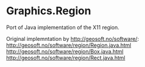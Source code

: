 # Graphics.Region
Port of Java implementation of the X11 region.

Original implemntation by http://geosoft.no/software/:
http://geosoft.no/software/region/Region.java.html
http://geosoft.no/software/region/Box.java.html
http://geosoft.no/software/region/Rect.java.html
